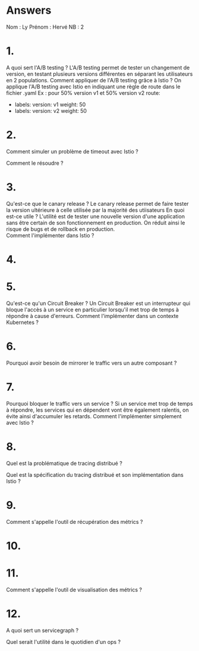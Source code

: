 # Answers

Nom : Ly
Prénom : Hervé
NB : 2

# 1.
A quoi sert l'A/B testing ?
L'A/B testing permet de tester un changement de version, en testant plusieurs versions différentes en séparant les utilisateurs en 2 populations.
Comment appliquer de l'A/B testing grâce à Istio ?
On applique l'A/B testing avec Istio en indiquant une règle de route dans le fichier .yaml
Ex : pour 50% version v1 et 50% version v2
route:
  - labels:
      version: v1
    weight: 50
  - labels:
      version: v2
    weight: 50

# 2.
Comment simuler un problème de timeout avec Istio ?

Comment le résoudre ?

# 3.
Qu'est-ce que le canary release ?
Le canary release permet de faire tester la version ultérieure à celle utilisée par la majorité des utiisateurs
En quoi est-ce utile ?
L'utilité est de tester une nouvelle version d'une application sans être certain de son fonctionnement en production. On réduit ainsi le risque de bugs et de rollback en production.  
Comment l'implémenter dans Istio ?


# 4.

# 5.
Qu'est-ce qu'un Circuit Breaker ?
Un Circuit Breaker est un interrupteur qui bloque l'accès à un service en particulier lorsqu'il met trop de temps à répondre à cause d'erreurs.
Comment l'implémenter dans un contexte Kubernetes ?

# 6.
Pourquoi avoir besoin de mirrorer le traffic vers un autre composant ?

# 7.
Pourquoi bloquer le traffic vers un service ?
Si un service met trop de temps à répondre, les services qui en dépendent vont être également ralentis, on évite ainsi d'accumuler les retards.
Comment l'implémenter simplement avec Istio ?

# 8.
Quel est la problématique de tracing distribué ?

Quel est la spécification du tracing distribué et son implémentation dans Istio ?

# 9.
Comment s'appelle l'outil de récupération des métrics ?

# 10.

# 11.
Comment s'appelle l'outil de visualisation des métrics ?

# 12.
A quoi sert un servicegraph ?

Quel serait l'utilité dans le quotidien d'un ops ?
